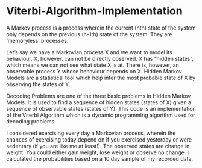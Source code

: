 # Viterbi-Algorithm-Implementation

A Markov process is a process wherein the current (nth) state of the system only depends on the previous (n-1th) state of the system. They are ‘memoryless’ processes.

Let’s say we have a Markovian process X and we want to model its behaviour. X, however, can not be directly observed. X has “hidden states”, which means we can not see what state X is at. There is, however, an observable process Y whose behaviour depends on X. Hidden Markov Models are a statistical tool which help infer the most probable state of X by observing the states of Y.  

Decoding Problems are one of the three basic problems in Hidden Markov Models. It is used to find a sequence of hidden states (states of X) given a sequence of observable states (states of Y). This code is an implementation of the Viterbi Algorithm which is a dynamic programming algorithm used for decoding problems.


I considered exercising every day a Markovian process, wherein the chances of exercising today depend on if you exercised yesterday or were sedentary (if you are like me at least!). The observed states are change in weight. You could either gain weight, lose weight or observe no change. I calculated the probabilities based on a 10 day sample of my recorded data. 
